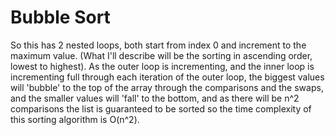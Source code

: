# Bubble Sort
So this has 2 nested loops, both start from index 0 and increment to the maximum value.
(What I'll describe will be the sorting in ascending order, lowest to highest).
As the outer loop is incrementing, and the inner loop is incrementing full through each iteration of the outer loop, the biggest values will 'bubble' to the top of the array through the comparisons and the swaps, and the smaller values will 'fall' to the bottom, and as there will be n^2 comparisons the list is guaranteed to be sorted so the time complexity of this sorting algorithm is O(n^2).
